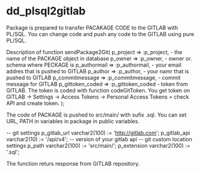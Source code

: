 # dd_plsql2gitlab

Package is prepared to transfer PACAKAGE CODE to the GITLAB with PL/SQL. You can change code and push any code to the GITLAB using pure PL/SQL.

Description of function sendPackage2Git(
     p_project => :p_project,                - the name of the PACKAGE object in database
     p_owner => :p_owner,                    - owner or. schema where PECKAGE is
     p_authormail => :p_authormail,          - your email addres that is pushed to GITLAB
     p_author => :p_author,                  - your namr that is pushed to GITLAB
     p_commitmessage => :p_commitmessage,    - commit message for GITLAB
     p_gittoken_coded => :p_gittoken_coded   - token from GITLAB. The token is coded with function codeGitToken. You get token on GITLAB -> Settings -> Access Tokens -> Personal Access Tokens = check API and create token.
     );

 The code of PACKAGE is pushed to src/main/ with sufix .sql.  You can set URL, PATH in variables in package in public variables.   
 
   -- git settings
  p_gitlab_url varchar2(100) := 'http://gitlab.com'; 
  p_gitlab_api varchar2(10) := '/api/v4'; -- version of your gitlab api
  -- git custom location settings
  p_path      varchar2(100) := 'src/main/';
  p_extension varchar2(100) := '.sql';
     

 The function returs response from GITLAB repository. 



